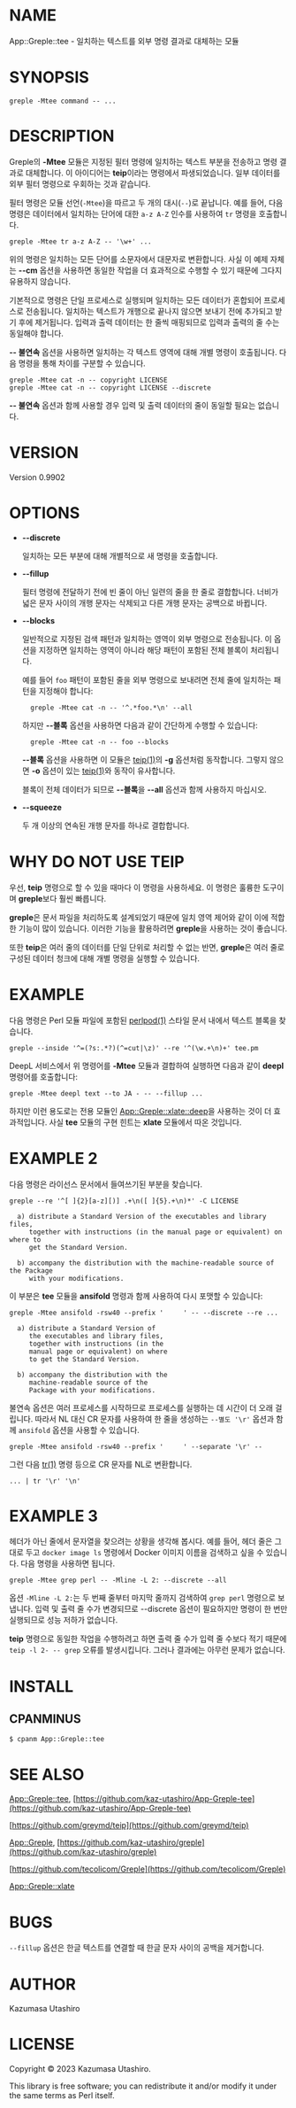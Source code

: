 # NAME

App::Greple::tee - 일치하는 텍스트를 외부 명령 결과로 대체하는 모듈

# SYNOPSIS

    greple -Mtee command -- ...

# DESCRIPTION

Greple의 **-Mtee** 모듈은 지정된 필터 명령에 일치하는 텍스트 부분을 전송하고 명령 결과로 대체합니다. 이 아이디어는 **teip**이라는 명령에서 파생되었습니다. 일부 데이터를 외부 필터 명령으로 우회하는 것과 같습니다.

필터 명령은 모듈 선언(`-Mtee`)을 따르고 두 개의 대시(`--`)로 끝납니다. 예를 들어, 다음 명령은 데이터에서 일치하는 단어에 대한 `a-z A-Z` 인수를 사용하여 `tr` 명령을 호출합니다.

    greple -Mtee tr a-z A-Z -- '\w+' ...

위의 명령은 일치하는 모든 단어를 소문자에서 대문자로 변환합니다. 사실 이 예제 자체는 **--cm** 옵션을 사용하면 동일한 작업을 더 효과적으로 수행할 수 있기 때문에 그다지 유용하지 않습니다.

기본적으로 명령은 단일 프로세스로 실행되며 일치하는 모든 데이터가 혼합되어 프로세스로 전송됩니다. 일치하는 텍스트가 개행으로 끝나지 않으면 보내기 전에 추가되고 받기 후에 제거됩니다. 입력과 출력 데이터는 한 줄씩 매핑되므로 입력과 출력의 줄 수는 동일해야 합니다.

**-- 불연속** 옵션을 사용하면 일치하는 각 텍스트 영역에 대해 개별 명령이 호출됩니다. 다음 명령을 통해 차이를 구분할 수 있습니다.

    greple -Mtee cat -n -- copyright LICENSE
    greple -Mtee cat -n -- copyright LICENSE --discrete

**-- 불연속** 옵션과 함께 사용할 경우 입력 및 출력 데이터의 줄이 동일할 필요는 없습니다.

# VERSION

Version 0.9902

# OPTIONS

- **--discrete**

    일치하는 모든 부분에 대해 개별적으로 새 명령을 호출합니다.

- **--fillup**

    필터 명령에 전달하기 전에 빈 줄이 아닌 일련의 줄을 한 줄로 결합합니다. 너비가 넓은 문자 사이의 개행 문자는 삭제되고 다른 개행 문자는 공백으로 바뀝니다.

- **--blocks**

    일반적으로 지정된 검색 패턴과 일치하는 영역이 외부 명령으로 전송됩니다. 이 옵션을 지정하면 일치하는 영역이 아니라 해당 패턴이 포함된 전체 블록이 처리됩니다.

    예를 들어 `foo` 패턴이 포함된 줄을 외부 명령으로 보내려면 전체 줄에 일치하는 패턴을 지정해야 합니다:

        greple -Mtee cat -n -- '^.*foo.*\n' --all

    하지만 **--블록** 옵션을 사용하면 다음과 같이 간단하게 수행할 수 있습니다:

        greple -Mtee cat -n -- foo --blocks

    **--블록** 옵션을 사용하면 이 모듈은 [teip(1)](http://man.he.net/man1/teip)의 **-g** 옵션처럼 동작합니다. 그렇지 않으면 **-o** 옵션이 있는 [teip(1)](http://man.he.net/man1/teip)와 동작이 유사합니다.

    블록이 전체 데이터가 되므로 **--블록**을 **--all** 옵션과 함께 사용하지 마십시오.

- **--squeeze**

    두 개 이상의 연속된 개행 문자를 하나로 결합합니다.

# WHY DO NOT USE TEIP

우선, **teip** 명령으로 할 수 있을 때마다 이 명령을 사용하세요. 이 명령은 훌륭한 도구이며 **greple**보다 훨씬 빠릅니다.

**greple**은 문서 파일을 처리하도록 설계되었기 때문에 일치 영역 제어와 같이 이에 적합한 기능이 많이 있습니다. 이러한 기능을 활용하려면 **greple**을 사용하는 것이 좋습니다.

또한 **teip**은 여러 줄의 데이터를 단일 단위로 처리할 수 없는 반면, **greple**은 여러 줄로 구성된 데이터 청크에 대해 개별 명령을 실행할 수 있습니다.

# EXAMPLE

다음 명령은 Perl 모듈 파일에 포함된 [perlpod(1)](http://man.he.net/man1/perlpod) 스타일 문서 내에서 텍스트 블록을 찾습니다.

    greple --inside '^=(?s:.*?)(^=cut|\z)' --re '^(\w.+\n)+' tee.pm

DeepL 서비스에서 위 명령어를 **-Mtee** 모듈과 결합하여 실행하면 다음과 같이 **deepl** 명령어를 호출합니다:

    greple -Mtee deepl text --to JA - -- --fillup ...

하지만 이런 용도로는 전용 모듈인 [App::Greple::xlate::deep](https://metacpan.org/pod/App%3A%3AGreple%3A%3Axlate%3A%3Adeep)을 사용하는 것이 더 효과적입니다. 사실 **tee** 모듈의 구현 힌트는 **xlate** 모듈에서 따온 것입니다.

# EXAMPLE 2

다음 명령은 라이선스 문서에서 들여쓰기된 부분을 찾습니다.

    greple --re '^[ ]{2}[a-z][)] .+\n([ ]{5}.+\n)*' -C LICENSE

      a) distribute a Standard Version of the executables and library files,
         together with instructions (in the manual page or equivalent) on where to
         get the Standard Version.
    
      b) accompany the distribution with the machine-readable source of the Package
         with your modifications.
    

이 부분은 **tee** 모듈을 **ansifold** 명령과 함께 사용하여 다시 포맷할 수 있습니다:

    greple -Mtee ansifold -rsw40 --prefix '     ' -- --discrete --re ...

      a) distribute a Standard Version of
         the executables and library files,
         together with instructions (in the
         manual page or equivalent) on where
         to get the Standard Version.
    
      b) accompany the distribution with the
         machine-readable source of the
         Package with your modifications.

불연속 옵션은 여러 프로세스를 시작하므로 프로세스를 실행하는 데 시간이 더 오래 걸립니다. 따라서 NL 대신 CR 문자를 사용하여 한 줄을 생성하는 `--별도 '\r'` 옵션과 함께 `ansifold` 옵션을 사용할 수 있습니다.

    greple -Mtee ansifold -rsw40 --prefix '     ' --separate '\r' --

그런 다음 [tr(1)](http://man.he.net/man1/tr) 명령 등으로 CR 문자를 NL로 변환합니다.

    ... | tr '\r' '\n'

# EXAMPLE 3

헤더가 아닌 줄에서 문자열을 찾으려는 상황을 생각해 봅시다. 예를 들어, 헤더 줄은 그대로 두고 `docker image ls` 명령에서 Docker 이미지 이름을 검색하고 싶을 수 있습니다. 다음 명령을 사용하면 됩니다.

    greple -Mtee grep perl -- -Mline -L 2: --discrete --all

옵션 `-Mline -L 2:`는 두 번째 줄부터 마지막 줄까지 검색하여 `grep perl` 명령으로 보냅니다. 입력 및 출력 줄 수가 변경되므로 --discrete 옵션이 필요하지만 명령이 한 번만 실행되므로 성능 저하가 없습니다.

**teip** 명령으로 동일한 작업을 수행하려고 하면 출력 줄 수가 입력 줄 수보다 적기 때문에 `teip -l 2- -- grep` 오류를 발생시킵니다. 그러나 결과에는 아무런 문제가 없습니다.

# INSTALL

## CPANMINUS

    $ cpanm App::Greple::tee

# SEE ALSO

[App::Greple::tee](https://metacpan.org/pod/App%3A%3AGreple%3A%3Atee), [https://github.com/kaz-utashiro/App-Greple-tee](https://github.com/kaz-utashiro/App-Greple-tee)

[https://github.com/greymd/teip](https://github.com/greymd/teip)

[App::Greple](https://metacpan.org/pod/App%3A%3AGreple), [https://github.com/kaz-utashiro/greple](https://github.com/kaz-utashiro/greple)

[https://github.com/tecolicom/Greple](https://github.com/tecolicom/Greple)

[App::Greple::xlate](https://metacpan.org/pod/App%3A%3AGreple%3A%3Axlate)

# BUGS

`--fillup` 옵션은 한글 텍스트를 연결할 때 한글 문자 사이의 공백을 제거합니다.

# AUTHOR

Kazumasa Utashiro

# LICENSE

Copyright © 2023 Kazumasa Utashiro.

This library is free software; you can redistribute it and/or modify
it under the same terms as Perl itself.

